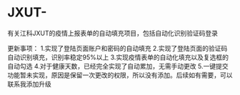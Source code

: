 # JXUT-
有关江科JXUT的疫情上报表单的自动填充项目，包括自动化识别验证码登录

更新事项：
1.实现了登陆页面账户和密码的自动填充
2.实现了登陆页面的验证码自动识别填充，识别率稳定95%以上
3.实现疫情表单的自动化填充以及复选框的自动勾选
4.对于健康天数，已经完全实现了自动累加，无需手动更改
5.一键提交功能暂未实现，原因是保留一次更改的权限，所以没有添加。后续如有需要，可以联系我添加升级
